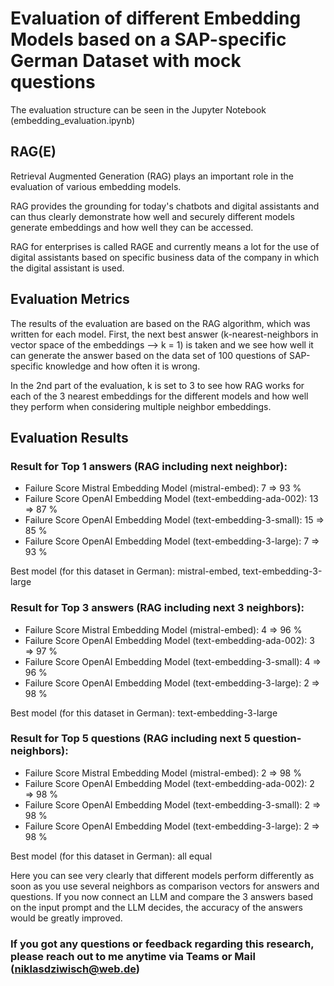 # Evaluation of different Embedding Models based on a SAP-specific German Dataset with mock questions

The evaluation structure can be seen in the Jupyter Notebook (embedding_evaluation.ipynb)

## RAG(E)

Retrieval Augmented Generation (RAG) plays an important role in the evaluation of various embedding models. 

RAG provides the grounding for today's chatbots and digital assistants and can thus clearly demonstrate how well and securely different models generate embeddings and how well they can be accessed.

RAG for enterprises is called RAGE and currently means a lot for the use of digital assistants based on specific business data of the company in which the digital assistant is used.

## Evaluation Metrics

The results of the evaluation are based on the RAG algorithm, which was written for each model. First, the next best answer (k-nearest-neighbors in vector space of the embeddings --> k = 1) is taken and we see how well it can generate the answer based on the data set of 100 questions of SAP-specific knowledge and how often it is wrong.

In the 2nd part of the evaluation, k is set to 3 to see how RAG works for each of the 3 nearest embeddings for the different models and how well they perform when considering multiple neighbor embeddings.

## Evaluation Results

### Result for Top 1 answers (RAG including next neighbor):

- Failure Score Mistral Embedding Model (mistral-embed):          7   => 93 %
- Failure Score OpenAI Embedding Model (text-embedding-ada-002):  13  => 87 %
- Failure Score OpenAI Embedding Model (text-embedding-3-small):  15  => 85 %
- Failure Score OpenAI Embedding Model (text-embedding-3-large):  7   => 93 %

Best model (for this dataset in German): mistral-embed, text-embedding-3-large

### Result for Top 3 answers (RAG including next 3 neighbors):

- Failure Score Mistral Embedding Model (mistral-embed):          4   => 96 %
- Failure Score OpenAI Embedding Model (text-embedding-ada-002):  3   => 97 %
- Failure Score OpenAI Embedding Model (text-embedding-3-small):  4   => 96 %
- Failure Score OpenAI Embedding Model (text-embedding-3-large):  2   => 98 %

Best model (for this dataset in German): text-embedding-3-large

### Result for Top 5 questions (RAG including next 5 question-neighbors):

- Failure Score Mistral Embedding Model (mistral-embed):          2   => 98 %
- Failure Score OpenAI Embedding Model (text-embedding-ada-002):  2   => 98 %
- Failure Score OpenAI Embedding Model (text-embedding-3-small):  2   => 98 %
- Failure Score OpenAI Embedding Model (text-embedding-3-large):  2   => 98 %

Best model (for this dataset in German): all equal

Here you can see very clearly that different models perform differently as soon as you use several neighbors as comparison vectors for answers and questions. If you now connect an LLM and compare the 3 answers based on the input prompt and the LLM decides, the accuracy of the answers would be greatly improved.

### If you got any questions or feedback regarding this research, please reach out to me anytime via Teams or Mail (niklasdziwisch@web.de)
